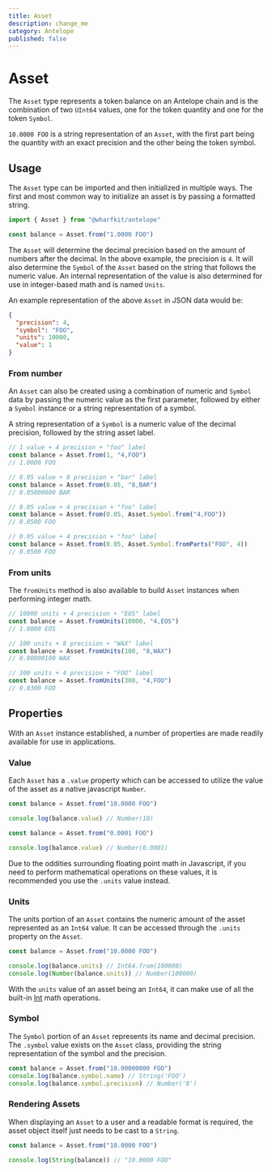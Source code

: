 ```yaml
---
title: Asset
description: change_me
category: Antelope
published: false
---
```


# Asset

The `Asset` type represents a token balance on an Antelope chain and is the combination of two `UInt64` values, one for the token quantity and one for the token `Symbol`.

`10.0000 FOO` is a string representation of an `Asset`, with the first part being the quantity with an exact precision and the other being the token symbol.

## Usage

The `Asset` type can be imported and then initialized in multiple ways. The first and most common way to initialize an asset is by passing a formatted string.

```ts
import { Asset } from "@wharfkit/antelope"

const balance = Asset.from("1.0000 FOO")
```

The `Asset` will determine the decimal precision based on the amount of numbers after the decimal. In the above example, the precision is `4`. It will also determine the `Symbol` of the `Asset` based on the string that follows the numeric value. An internal representation of the value is also determined for use in integer-based math and is named `Units`.

An example representation of the above `Asset` in JSON data would be:

```json
{
  "precision": 4,
  "symbol": "FOO",
  "units": 10000,
  "value": 1
}
```

### From number

An `Asset` can also be created using a combination of numeric and `Symbol` data by passing the numeric value as the first parameter, followed by either a `Symbol` instance or a string representation of a symbol.

A string representation of a `Symbol` is a numeric value of the decimal precision, followed by the string asset label.

```ts
// 1 value + 4 precision + "foo" label
const balance = Asset.from(1, "4,FOO")
// 1.0000 FOO

// 0.05 value + 8 precision + "bar" label
const balance = Asset.from(0.05, "8,BAR")
// 0.05000000 BAR

// 0.05 value + 4 precision + "foo" label
const balance = Asset.from(0.05, Asset.Symbol.from("4,FOO"))
// 0.0500 FOO

// 0.05 value + 4 precision + "foo" label
const balance = Asset.from(0.05, Asset.Symbol.fromParts("FOO", 4))
// 0.0500 FOO
```

### From units

The `fromUnits` method is also available to build `Asset` instances when performing integer math.

```ts
// 10000 units + 4 precision + "EOS" label
const balance = Asset.fromUnits(10000, "4,EOS")
// 1.0000 EOS

// 100 units + 8 precision + "WAX" label
const balance = Asset.fromUnits(100, "8,WAX")
// 0.00000100 WAX

// 300 units + 4 precision + "FOO" label
const balance = Asset.fromUnits(300, "4,FOO")
// 0.0300 FOO
```

## Properties

With an `Asset` instance established, a number of properties are made readily available for use in applications.

### Value

Each `Asset` has a `.value` property which can be accessed to utilize the value of the asset as a native javascript `Number`.

```ts
const balance = Asset.from("10.0000 FOO")

console.log(balance.value) // Number(10)

const balance = Asset.from("0.0001 FOO")

console.log(balance.value) // Number(0.0001)
```

Due to the oddities surrounding floating point math in Javascript, if you need to perform mathematical operations on these values, it is recommended you use the `.units` value instead.

### Units

The units portion of an `Asset` contains the numeric amount of the asset represented as an `Int64` value. It can be accessed through the `.units` property on the `Asset`.

```ts
const balance = Asset.from("10.0000 FOO")

console.log(balance.units) // Int64.from(100000)
console.log(Number(balance.units)) // Number(100000)
```

With the `units` value of an asset being an `Int64`, it can make use of all the built-in [Int](#) math operations.

### Symbol

The `Symbol` portion of an `Asset` represents its name and decimal precision. The `.symbol` value exists on the `Asset` class, providing the string representation of the symbol and the precision.

```ts
const balance = Asset.from("10.00000000 FOO")
console.log(balance.symbol.name) // String('FOO')
console.log(balance.symbol.precision) // Number('8')
```

### Rendering Assets

When displaying an `Asset` to a user and a readable format is required, the asset object itself just needs to be cast to a `String`.

```ts
const balance = Asset.from("10.0000 FOO")

console.log(String(balance)) // "10.0000 FOO"
```
